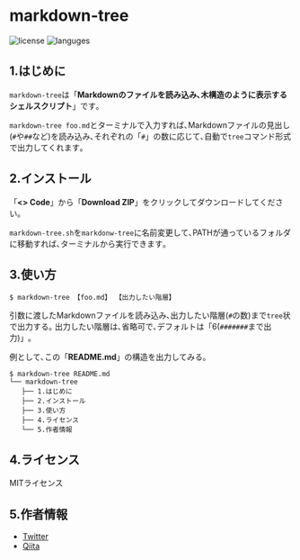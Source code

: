 # markdown-tree
![license](https://img.shields.io/github/license/yusu79/markdown-tree)
![languges](https://img.shields.io/github/languages/top/yusu79/markdown-tree)



## 1.はじめに
`markdown-tree`は「**Markdownのファイルを読み込み､木構造のように表示するシェルスクリプト**」です｡

`markdown-tree foo.md`とターミナルで入力すれば､Markdownファイルの見出し(`#`や`##`など)を読み込み､それぞれの「`#`」の数に応じて､自動で`tree`コマンド形式で出力してくれます｡


## 2.インストール
「**<> Code**」から「**Download ZIP**」をクリックしてダウンロードしてください｡

`markdown-tree.sh`を`markdonw-tree`に名前変更して､PATHが通っているフォルダに移動すれば､ターミナルから実行できます｡



## 3.使い方
```bash:使い方
$ markdown-tree 【foo.md】 【出力したい階層】
```
引数に渡したMarkdownファイルを読み込み､出力したい階層(`#`の数)まで`tree`状で出力する｡
出力したい階層は､省略可で､デフォルトは「6(`#######`まで出力)」｡

例として､この「**README.md**」の構造を出力してみる｡
```bash:「README.md」を出力
$ markdown-tree README.md
└── markdown-tree
   ├── 1.はじめに
   ├── 2.インストール
   ├── 3.使い方
   ├── 4.ライセンス
   └── 5.作者情報
```


## 4.ライセンス
MITライセンス

## 5.作者情報
- [Twitter](https://l.pg1x.com/p5xn)
- [Qiita](https://l.pg1x.com/tGxZ)

